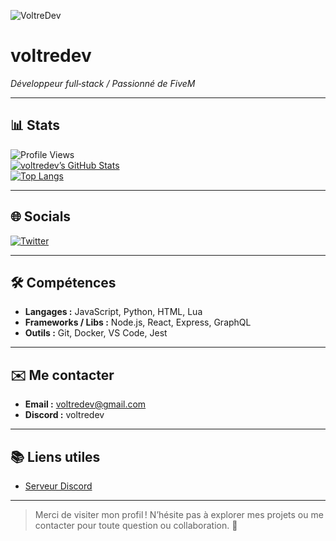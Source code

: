 <!-- Bannière en haut (tu peux remplacer l'URL par celle de ton image/bannière perso) -->
![VoltreDev](https://raw.githubusercontent.com/voltredev/voltredev/main/voltre.png)


# voltredev  
*Développeur full‑stack / Passionné de FiveM*

---

## 📊 Stats  
<!-- Affiche le nombre de vues, d’étoiles, commits, PR, issues, langage → config GitHub Readme Stats -->
![Profile Views](https://komarev.com/ghpvc/?username=voltredev&color=blue)  
[![voltredev’s GitHub Stats](https://github-readme-stats.vercel.app/api?username=voltredev&show_icons=true&theme=dark&hide_border=true)](https://github.com/voltredev)  
[![Top Langs](https://github-readme-stats.vercel.app/api/top-langs/?username=voltredev&layout=compact&langs_count=6&theme=dark&hide_border=true)](https://github.com/voltredev)

---

## 🌐 Socials  
<!-- Badges pour tes réseaux sociaux, personnalise les liens -->
[![Twitter](https://img.shields.io/badge/Twitter-1DA1F2?style=for-the-badge&logo=twitter&logoColor=white)](https://x.com/voltredev)  

---

## 🛠️ Compétences  
- **Langages :** JavaScript, Python, HTML, Lua  
- **Frameworks / Libs :** Node.js, React, Express, GraphQL  
- **Outils :** Git, Docker, VS Code, Jest

---

## ✉️ Me contacter  
- **Email :** [voltredev@gmail.com](mailto:voltredev@gmail.com)  
- **Discord :** voltredev  

---

## 📚 Liens utiles   
- [Serveur Discord](https://discord.gg/voltre)

---

> Merci de visiter mon profil ! N’hésite pas à explorer mes projets ou me contacter pour toute question ou collaboration. 🚀
